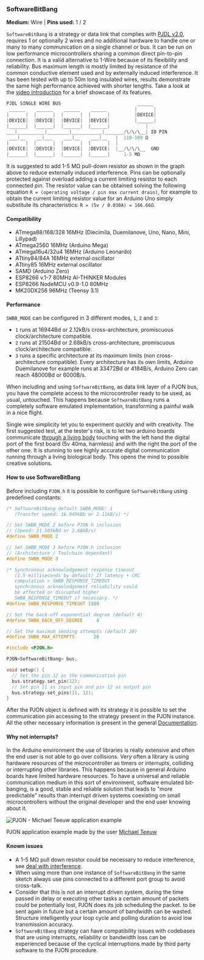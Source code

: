 ### SoftwareBitBang

**Medium:** Wire |
**Pins used:** 1 / 2

`SoftwareBitBang` is a strategy or data link that complies with [PJDL v2.0](/src/strategies/SoftwareBitBang/specification/PJDL-specification-v2.0.md), requires 1 or optionally 2 wires and no additional hardware to handle one or many to many communication on a single channel or bus. It can be run on low performance microcontrollers sharing a common direct pin-to-pin connection. It is a valid alternative to 1-Wire because of its flexibility and reliability. Bus maximum length is mostly limited by resistance of the common conductive element used and by externally induced interference. It has been tested with up to 50m long insulated wires, results demonstrate the same high performance achieved with shorter lengths. Take a look at the [video introduction](https://www.youtube.com/watch?v=Vg5aSlD-VCU) for a brief showcase of its features.
```cpp
PJDL SINGLE WIRE BUS                            ______
 ______    ______    ______    ______          |      |
|      |  |      |  |      |  |      |         |DEVICE|
|DEVICE|  |DEVICE|  |DEVICE|  |DEVICE|         |______|
|______|  |______|  |______|  |______|             |
___|__________|________|___________|_______/\/\/\__| IO PIN
 ___|__    __|___    ___|__    ___|__   |  110-180 Ω
|      |  |      |  |      |  |      |  |  
|DEVICE|  |DEVICE|  |DEVICE|  |DEVICE|  |__/\/\/\__  GND
|______|  |______|  |______|  |______|     1-5 MΩ    
```
It is suggested to add 1-5 MΩ pull-down resistor as shown in the graph above to reduce externally induced interference. Pins can be optionally protected against overload adding a current limiting resistor to each connected pin. The resistor value can be obtained solving the following equation `R = (operating voltage / pin max current drain)`, for example to obtain the current limiting resistor value for an Arduino Uno simply substitute its characteristics: `R = (5v / 0.030A) = 166.66Ω`.

#### Compatibility
- ATmega88/168/328 16MHz (Diecimila, Duemilanove, Uno, Nano, Mini, Lillypad)
- ATmega2560 16MHz (Arduino Mega)
- ATmega16u4/32u4 16MHz (Arduino Leonardo)
- ATtiny84/84A 16MHz external oscillator
- ATtiny85 16MHz external oscillator
- SAMD (Arduino Zero)
- ESP8266 v.1-7 80MHz AI-THINKER Modules
- ESP8266 NodeMCU v0.9-1.0 80MHz
- MK20DX256 96MHz (Teensy 3.1)

#### Performance
`SWBB_MODE` can be configured in 3 different modes, `1`, `2` and `3`:
- `1` runs at 16944Bd or 2.12kB/s cross-architecture, promiscuous clock/architecture compatible.
- `2` runs at 21504Bd or 2.68kB/s cross-architecture, promiscuous clock/architecture compatible.
- `3` runs a specific architecture at its maximum limits (non cross-architecture compatible). Every architecture has its own limits, Arduino Duemilanove for example runs at 33472Bd or 4184B/s, Arduino Zero can reach 48000Bd or 6000B/s.

When including and using `SoftwareBitBang`, as data link layer of a PJON bus, you have the complete access to the microcontroller ready to be used, as usual, untouched. This happens because `SoftwareBitBang` runs a completely software emulated implementation, transforming a painful walk in a nice flight.

Single wire simplicity let you to experiment quickly and with creativity. The first suggested test, at the tester's risk, is to let two arduino boards communicate [through a living body](https://www.youtube.com/watch?v=caMit7nzJsM) touching with the left hand the digital port of the first board (5v 40ma, harmless) and with the right the port of the other one. It is stunning to see highly accurate digital communication running through a living biological body. This opens the mind to possible creative solutions.

#### How to use SoftwareBitBang
Before including `PJON.h` it is possible to configure `SoftwareBitBang` using predefined constants:
```cpp  
/* SoftwareBitBang default SWBB_MODE: 1
   (Transfer speed: 16.949kBb or 2.11kB/s) */

// Set SWBB_MODE 2 before PJON.h inclusion
// (Speed: 21.505kBd or 2.68kB/s)
#define SWBB_MODE 2

// Set SWBB_MODE 3 before PJON.h inclusion
// (Architecture / Toolchain dependant)
#define SWBB_MODE 3

/* Synchronous acknowledgement response timeout
   (1.5 milliseconds by default) If latency + CRC
   computation > SWBB_RESPONSE_TIMEOUT
   synchronous acknowledgement reliability could
   be affected or disrupted higher
   SWBB_RESPONSE_TIMEOUT if necessary. */
#define SWBB_RESPONSE_TIMEOUT 1500

// Set the back-off exponential degree (default 4)
#define SWBB_BACK_OFF_DEGREE     4

// Set the maximum sending attempts (default 20)
#define SWBB_MAX_ATTEMPTS       20

#include <PJON.h>

PJON<SoftwareBitBang> bus;

void setup() {
  // Set the pin 12 as the communication pin
  bus.strategy.set_pin(12);
  // Set pin 11 as input pin and pin 12 as output pin
  bus.strategy.set_pins(11, 12);
}
```
After the PJON object is defined with its strategy it is possible to set the communication pin accessing to the strategy present in the PJON instance. All the other necessary information is present in the general [Documentation](/documentation).

#### Why not interrupts?
In the Arduino environment the use of libraries is really extensive and often the end user is not able to go over collisions. Very often a library is using hardware resources of the microcontroller as timers or interrupts, colliding or interrupting other libraries. This happens because in general Arduino boards have limited hardware resources. To have a universal and reliable communication medium in this sort of environment, software emulated bit-banging, is a good, stable and reliable solution that leads to "more predictable" results than interrupt driven systems coexisting on small microcontrollers without the original developer and the end user knowing about it.

![PJON - Michael Teeuw application example](http://33.media.tumblr.com/0065c3946a34191a2836c405224158c8/tumblr_inline_nvrbxkXo831s95p1z_500.gif)

PJON application example made by the user [Michael Teeuw](http://michaelteeuw.nl/post/130558526217/pjon-my-son)

#### Known issues
- A 1-5 MΩ pull down resistor could be necessary to reduce interference, see [deal with interference](https://github.com/gioblu/PJON/wiki/Deal-with-interference).
- When using more than one instance of `SoftwareBitBang` in the same sketch always use pins connected to a different port group to avoid cross-talk.  
- Consider that this is not an interrupt driven system, during the time passed
in delay or executing other tasks a certain amount of packets could be potentially
lost, PJON does its job scheduling the packet.
to be sent again in future but a certain amount of bandwidth can be wasted. Structure intelligently
your loop cycle and polling duration to avoid low transmission accuracy.
- `SoftwareBitBang` strategy can have compatibility issues with codebases that
are using interrupts, reliability or bandwidth loss can be experienced because of the cyclical
interruptions made by third party software to the PJON procedure.
